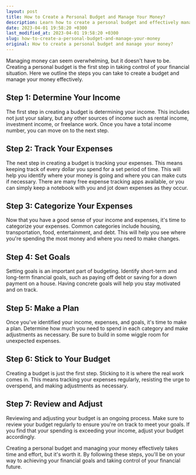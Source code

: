 ```yaml
---
layout: post
title: How to Create a Personal Budget and Manage Your Money?
description: Learn how to create a personal budget and effectively manage your money to help you achieve your financial goals.
date: 2023-04-01 19:58:20 +0300
last_modified_at: 2023-04-01 19:58:20 +0300
slug: how-to-create-a-personal-budget-and-manage-your-money
original: How to create a personal budget and manage your money?
---
```

Managing money can seem overwhelming, but it doesn't have to be. Creating a personal budget is the first step in taking control of your financial situation. Here we outline the steps you can take to create a budget and manage your money effectively.

## Step 1: Determine Your Income

The first step in creating a budget is determining your income. This includes not just your salary, but any other sources of income such as rental income, investment income, or freelance work. Once you have a total income number, you can move on to the next step.

## Step 2: Track Your Expenses

The next step in creating a budget is tracking your expenses. This means keeping track of every dollar you spend for a set period of time. This will help you identify where your money is going and where you can make cuts if necessary. There are many free expense tracking apps available, or you can simply keep a notebook with you and jot down expenses as they occur.

## Step 3: Categorize Your Expenses

Now that you have a good sense of your income and expenses, it's time to categorize your expenses. Common categories include housing, transportation, food, entertainment, and debt. This will help you see where you're spending the most money and where you need to make changes.

## Step 4: Set Goals

Setting goals is an important part of budgeting. Identify short-term and long-term financial goals, such as paying off debt or saving for a down payment on a house. Having concrete goals will help you stay motivated and on track.

## Step 5: Make a Plan

Once you've identified your income, expenses, and goals, it's time to make a plan. Determine how much you need to spend in each category and make adjustments as necessary. Be sure to build in some wiggle room for unexpected expenses.

## Step 6: Stick to Your Budget

Creating a budget is just the first step. Sticking to it is where the real work comes in. This means tracking your expenses regularly, resisting the urge to overspend, and making adjustments as necessary.

## Step 7: Review and Adjust

Reviewing and adjusting your budget is an ongoing process. Make sure to review your budget regularly to ensure you're on track to meet your goals. If you find that your spending is exceeding your income, adjust your budget accordingly.

Creating a personal budget and managing your money effectively takes time and effort, but it's worth it. By following these steps, you'll be on your way to achieving your financial goals and taking control of your financial future.